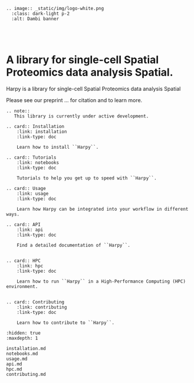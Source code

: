 ```{eval-rst}
.. image:: _static/img/logo-white.png
  :class: dark-light p-2
  :alt: Dambi banner
```

<br><br>

# A library for single-cell Spatial Proteomics data analysis Spatial.

Harpy is a library for single-cell Spatial Proteomics data analysis Spatial

Please see our preprint ... for citation and to learn more.

```{eval-rst}
.. note::
   This library is currently under active development.
```

```{eval-rst}
.. card:: Installation
    :link: installation
    :link-type: doc

    Learn how to install ``Harpy``.

.. card:: Tutorials
    :link: notebooks
    :link-type: doc

    Tutorials to help you get up to speed with ``Harpy``.

.. card:: Usage
    :link: usage
    :link-type: doc

    Learn how Harpy can be integrated into your workflow in different ways.

.. card:: API
    :link: api
    :link-type: doc

    Find a detailed documentation of ``Harpy``.


.. card:: HPC
    :link: hpc
    :link-type: doc

    Learn how to run ``Harpy`` in a High-Performance Computing (HPC) environment.


.. card:: Contributing
    :link: contributing
    :link-type: doc

    Learn how to contribute to ``Harpy``.

```

```{toctree}
:hidden: true
:maxdepth: 1

installation.md
notebooks.md
usage.md
api.md
hpc.md
contributing.md
```
